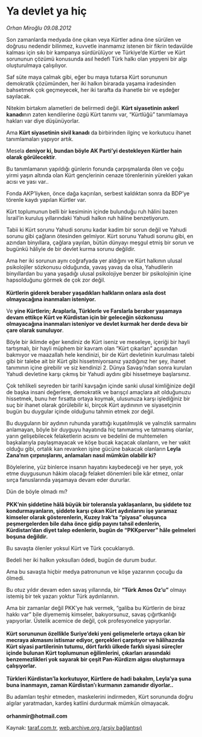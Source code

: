 # Ya devlet ya hiç

*Orhan Miroğlu 09.08.2012*

<div class="yazi"><p>Son zamanlarda medyada öne çıkan veya Kürtler adına öne sürülen ve doğrusu nedendir bilinmez, kuvvetle inanmamız istenen bir fikrin tedavülde kalması için sıkı bir kampanya sürdürülüyor ve Türkiye’de Kürtler ve Kürt sorununun çözümü konusunda asıl hedefi Türk halkı olan yepyeni bir algı oluşturulmaya çalışılıyor.</p>
<p>Saf süte maya çalmak gibi, eğer bu maya tutarsa Kürt sorununun demokratik çözümünden, her iki halkın birarada yaşama iradesinden bahsetmek çok geçmeyecek, her iki tarafta da ihanetle bir ve eşdeğer sayılacak.</p>
<p>Nitekim birtakım alametleri de belirmedi değil. <b>Kürt siyasetinin askerî kanadı</b>nın zaten kendilerine özgü Kürt tanımı var, “Kürtlüğü” tanımlamaya hakları var diye düşünüyorlar. </p>
<p>Ama <b>Kürt siyasetinin sivil kanadı</b> da birbirinden ilginç ve korkutucu ihanet tanımlamaları yapıyor artık.</p>
<p>Mesela <b>deniyor ki, bundan böyle AK Parti’yi destekleyen Kürtler hain olarak görülecektir</b>.</p>
<p>Bu tanımlamanın yapıldığı günlerin fonunda çarpışmalarda ölen ve çoğu yirmi yaşın altında olan Kürt gençlerinin cenaze törenlerinin yürekleri yakan acısı ve yası var..</p>
<p>Fonda AKP’liyken, önce dağa kaçırılan, serbest kaldıktan sonra da BDP’ye törenle kaydı yapılan Kürtler var.</p>
<p>Kürt toplumunun belli bir kesiminin içinde bulunduğu ruh hâlini bazen İsrail’in kuruluş yıllarındaki Yahudi halkın ruh hâline benzetiyorum.</p>
<p>Tabii ki Kürt sorunu Yahudi sorunu kadar kadim bir sorun değil ve Yahudi sorunu gibi çağların ötesinden gelmiyor. Kürt sorunu Yahudi sorunu gibi, en azından binyıllara, çağlara yayılan, bütün dünyayı meşgul etmiş bir sorun ve bugünkü hâliyle de bir devlet kurma sorunu değildir.</p>
<p>Ama her iki sorunun aynı coğrafyada yer aldığını ve Kürt halkının ulusal psikolojiler sözkonusu olduğunda, yavaş yavaş da olsa, Yahudilerin binyıllardan bu yana yaşadığı ulusal psikolojiye benzer bir psikolojinin içine hapsolduğunu görmek de çok zor değil.<br/><br/><b>Kürtlerin giderek beraber yaşadıkları halkların onlara asla dost olmayacağına inanmaları isteniyor.</b></p>
<p>Ve <b>yine Kürtlerin; Araplarla, Türklerle ve Farslarla beraber yaşamaya devam ettikçe Kürt ve Kürdistan için bir geleceğin sözkonusu olmayacağına inanmaları isteniyor ve devlet kurmak her derde deva bir çare olarak sunuluyor</b>.</p>
<p>Böyle bir iklimde eğer kendiniz de Kürt iseniz ve meseleye, içeriği bir hayli tartışmalı, bir hayli müphem bir kavram olan “Kürt çıkarları” açısından bakmıyor ve maazallah hele kendinizi, bir de Kürt devletinin kurulması talebi gibi bir talebe ait bir Kürt gibi hissetmiyorsanız yazdığınız her şey, ihanet tanımının içine girebilir ve siz kendinizi 2. Dünya Savaşı’ndan sonra kurulan Yahudi devletine karşı çıkmış bir Yahudi aydını gibi hissetmeye başlarsınız.</p>
<p>Çok tehlikeli seyreden bir tarihî kavşağın içinde sanki ulusal kimliğinize değil de başka insani değerlere, demokratik ve barışçıl amaçlara ait olduğunuzu hissetmek, bunu her fırsatta ortaya koymak, ulusunuza karşı işlediğiniz bir suç bir ihanet olarak görülebilir ki, birçok Kürt aydınının ve siyasetçinin bugün bu duygular içinde olduğunu tahmin etmek zor değil.</p>
<p>Bu duyguların bir aydının ruhunda yarattığı kuşatılmışlık ve yalnızlık sarmalını anlamayan, böyle bir duyguyu hayatında hiç tanımamış ve tatmamış olanlar, yarın gelişebilecek felaketlerin acısını ve bedelini de muhtemelen başkalarıyla paylaşmayacak ve köşe bucak kaçacak olanların, ve her vakit olduğu gibi, ortalık kan revanken işine gücüne bakacak olanların <b>Leyla Zana’nın çırpınışlarını, anlamaları nasıl mümkün olabilir ki?</b></p>
<p>Böylelerine, yüz binlerce insanın hayatını kaybedeceği ve her şeye, yok etme duygusunun hâkim olacağı felaket dönemleri bile kâr etmez, onlar sırça fanuslarında yaşamaya devam eder dururlar.</p>
<p>Dün de böyle olmadı mı?<br/><br/><b>PKK’nin şiddetine hâlâ büyük bir toleransla yaklaşanların, bu şiddete toz kondurmayanların, şiddete karşı çıkan Kürt aydınlarını işe yaramaz kimseler olarak gösterenlerin, Kuzey Irak’ta “piyasa” oluşunca peşmergelerden bile daha önce gidip payını tahsil edenlerin, Kürdistan’dan diyet talep edenlerin, bugün de “PKKperver” hâle gelmeleri boşuna değildir. </b></p>
<p>Bu savaşta ölenler yoksul Kürt ve Türk çocuklarıydı.</p>
<p>Bedeli her iki halkın yoksulları ödedi, bugün de durum budur.</p>
<p>Ama bu savaşta hiçbir medya patronunun ve köşe yazarının çocuğu da ölmedi. </p>
<p>Bu otuz yıldır devam eden savaş yıllarında, bir <b>“Türk Amos Oz’u”</b> olmayı istemiş bir tek yazarı yoktur Türk aydınlarının.</p>
<p>Ama bir zamanlar değil PKK’ye hak vermek, “galiba bu Kürtlerin de biraz hakkı var” bile diyememiş kimseler, bakıyorsunuz, savaş çığırtkanlığı yapıyorlar. Üstelik acemice de değil, çok profesyonelce yapıyorlar.<br/><br/><b>Kürt sorununun özellikle Suriye’deki yeni gelişmelerle ortaya çıkan bir mecraya akmasını istismar ediyor, gerçekleri çarpıtıyor ve hâlihazırda Kürt siyasi partilerinin tutumu, dört farklı ülkede farklı siyasi süreçler içinde bulunan Kürt toplumunun eğilimlerini, çıkarları arasındaki benzemezlikleri yok sayarak bir çeşit Pan-Kürdizm algısı oluşturmaya çalışıyorlar.<br/><br/></b><b>Türkleri Kürdistan’la korkutuyor, Kürtlere de hadi bakalım, Leyla’ya şuna buna inanmayın, zaman Kürdistan’ı kurmanın zamanıdır diyorlar..</b></p>
<p>Bu adamları teşhir etmeden, maskelerini indirmeden, Kürt sorununda doğru algılar yaratmadan, kardeş katlini durdurmak mümkün olmayacak.<br/><br/><b>orhanmir@hotmail.com</b></p>
</div>

Kaynak: [taraf.com.tr](http://www.taraf.com.tr/orhan-miroglu/makale-ya-devlet-ya-hic.htm), [web.archive.org (arşiv bağlantısı)](http://web.archive.org/web/20131107084127/http://www.taraf.com.tr/orhan-miroglu/makale-ya-devlet-ya-hic.htm)

